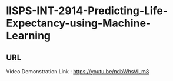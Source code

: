 # llSPS-INT-2914-Predicting-Life-Expectancy-using-Machine-Learning

## URL

Video Demonstration Link : https://youtu.be/ndbWhsVILm8
